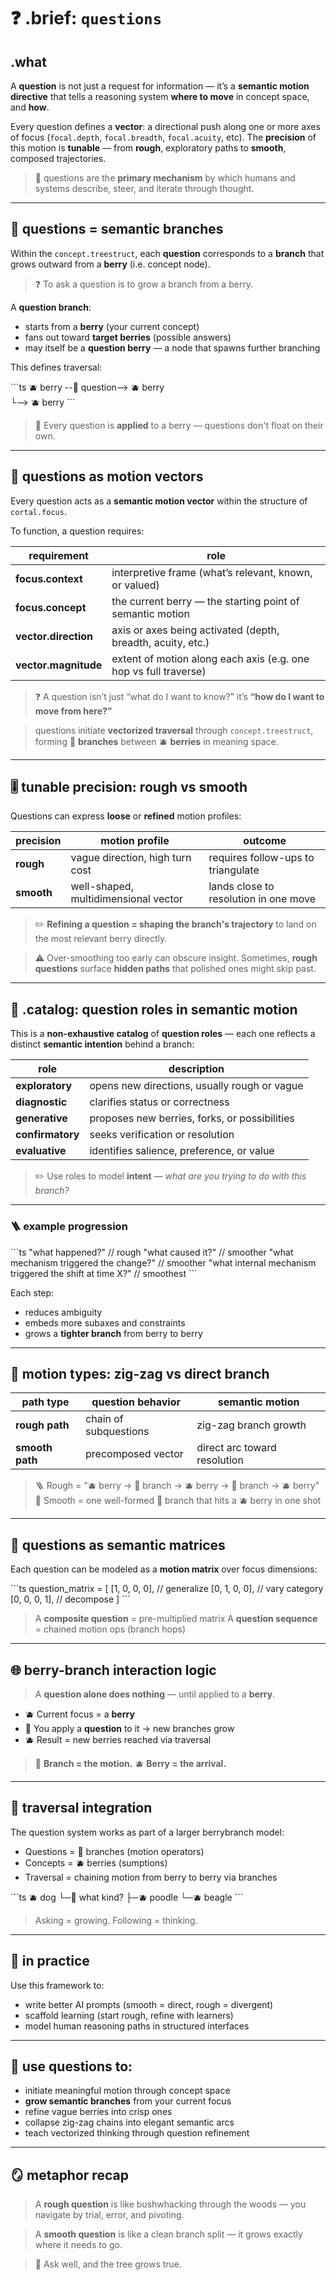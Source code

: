 # ❓ .brief: `questions`

## .what

A **question** is not just a request for information —
it’s a **semantic motion directive** that tells a reasoning system **where to move**
in concept space, and **how**.

Every question defines a **vector**: a directional push along one or more
axes of focus (`focal.depth`, `focal.breadth`, `focal.acuity`, etc).
The **precision** of this motion is **tunable** —
from **rough**, exploratory paths to **smooth**, composed trajectories.

> 🧠 questions are the **primary mechanism** by which humans and systems
> describe, steer, and iterate through thought.

---

## 🌿 questions = semantic branches

Within the `concept.treestruct`, each **question** corresponds to a **branch**
that grows outward from a **berry** (i.e. concept node).

> ❓ To ask a question is to grow a branch from a berry.

A **question branch**:

- starts from a **berry** (your current concept)
- fans out toward **target berries** (possible answers)
- may itself be a **question berry** — a node that spawns further branching

This defines traversal:

\`\`\`ts
🫐 berry --🌿 question--> 🫐 berry
                    \
                     └--> 🫐 berry
\`\`\`

> 🌿 Every question is **applied** to a berry — questions don't float on their own.

---

## 🧭 questions as motion vectors

Every question acts as a **semantic motion vector**
within the structure of `cortal.focus`.

To function, a question requires:

| requirement         | role                                                            |
|---------------------|------------------------------------------------------------------|
| **focus.context**    | interpretive frame (what’s relevant, known, or valued)          |
| **focus.concept**    | the current berry — the starting point of semantic motion       |
| **vector.direction** | axis or axes being activated (depth, breadth, acuity, etc.)     |
| **vector.magnitude** | extent of motion along each axis (e.g. one hop vs full traverse) |

> ❓ A question isn’t just “what do I want to know?”
> it’s **“how do I want to move from here?”**

> questions initiate **vectorized traversal** through `concept.treestruct`,
> forming 🌿 **branches** between 🫐 **berries** in meaning space.


---

## 🎚️ tunable precision: rough vs smooth

Questions can express **loose** or **refined** motion profiles:

| precision      | motion profile                             | outcome                                 |
|----------------|---------------------------------------------|------------------------------------------|
| **rough**       | vague direction, high turn cost            | requires follow-ups to triangulate      |
| **smooth**      | well-shaped, multidimensional vector       | lands close to resolution in one move   |

> ✏️ **Refining a question = shaping the branch's trajectory**
> to land on the most relevant berry directly.

> ⚠️ Over-smoothing too early can obscure insight.
> Sometimes, **rough questions** surface **hidden paths**
> that polished ones might skip past.

---

## 🧩 .catalog: question roles in semantic motion

This is a **non-exhaustive catalog** of **question roles** —
each one reflects a distinct **semantic intention** behind a branch:

| role             | description                                         |
|------------------|-----------------------------------------------------|
| **exploratory**   | opens new directions, usually rough or vague       |
| **diagnostic**    | clarifies status or correctness                    |
| **generative**    | proposes new berries, forks, or possibilities      |
| **confirmatory**  | seeks verification or resolution                   |
| **evaluative**    | identifies salience, preference, or value          |

> ✏️ Use roles to model **intent** — *what are you trying to do with this branch?*

---

### 🪜 example progression

\`\`\`ts
"what happened?"                              // rough
"what caused it?"                             // smoother
"what mechanism triggered the change?"        // smoother
"what internal mechanism triggered the shift at time X?" // smoothest
\`\`\`

Each step:

- reduces ambiguity
- embeds more subaxes and constraints
- grows a **tighter branch** from berry to berry

---

## 🔄 motion types: zig-zag vs direct branch

| path type       | question behavior                        | semantic motion                        |
|-----------------|-------------------------------------------|----------------------------------------|
| **rough path**  | chain of subquestions                     | zig-zag branch growth                  |
| **smooth path** | precomposed vector                        | direct arc toward resolution           |

> 🪜 Rough = “🫐 berry → 🌿 branch → 🫐 berry → 🌿 branch → 🫐 berry”
> 🎯 Smooth = one well-formed 🌿 branch that hits a 🫐 berry in one shot

---

## 🧬 questions as semantic matrices

Each question can be modeled as a **motion matrix** over focus dimensions:

\`\`\`ts
question_matrix = [
  [1, 0, 0, 0],   // generalize
  [0, 1, 0, 0],   // vary category
  [0, 0, 0, 1],   // decompose
]
\`\`\`

> A **composite question** = pre-multiplied matrix
> A **question sequence** = chained motion ops (branch hops)

---

## 🌐 berry-branch interaction logic

> A **question alone does nothing** — until applied to a **berry**.

- 🫐 Current focus = a **berry**
- 🌿 You apply a **question** to it → new branches grow
- 🫐 Result = new berries reached via traversal

> 🌿 **Branch = the motion.**
> 🫐 **Berry = the arrival.**

---

## 🌳 traversal integration

The question system works as part of a larger berrybranch model:

- Questions = 🌿 branches (motion operators)
- Concepts = 🫐 berries (sumptions)
- Traversal = chaining motion from berry to berry via branches

\`\`\`ts
🫐 dog
   └─🌿 what kind?
        ├─🫐 poodle
        └─🫐 beagle
\`\`\`

> Asking = growing.
> Following = thinking.

---

## 🧠 in practice

Use this framework to:

- write better AI prompts (smooth = direct, rough = divergent)
- scaffold learning (start rough, refine with learners)
- model human reasoning paths in structured interfaces

---

## 🎯 use questions to:

- initiate meaningful motion through concept space
- **grow semantic branches** from your current focus
- refine vague berries into crisp ones
- collapse zig-zag chains into elegant semantic arcs
- teach vectorized thinking through question refinement

---

## 🪞 metaphor recap

> A **rough question** is like bushwhacking through the woods —
> you navigate by trial, error, and pivoting.

> A **smooth question** is like a clean branch split —
> it grows exactly where it needs to go.

> 🌿 Ask well, and the tree grows true.
